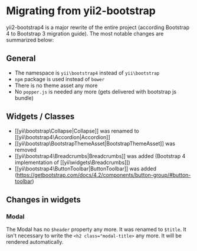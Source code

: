 Migrating from yii2-bootstrap
=============================

yii2-bootstrap4 is a major rewrite of the entire project (according Bootstrap 4 to Bootstrap 3 migration guide).
The most notable changes are summarized below:

## General

* The namespace is `yii\bootstrap4` instead of `yii\bootstrap`
* `npm` package is used instead of `bower`
* There is no theme asset any more
* No `popper.js` is needed any more (gets delivered with bootstrap js bundle) 

## Widgets / Classes

* [[yii\bootstrap\Collapse|Collapse]] was renamed to [[yii\bootstrap4\Accordion|Accordion]]
* [[yii\bootstrap\BootstrapThemeAsset|BootstrapThemeAsset]] was removed
* [[yii\bootstrap4\Breadcrumbs|Breadcrumbs]] was added (Bootstrap 4 implementation of [[yii\widgets\Breadcrumbs]])
* [[yii\bootstrap4\ButtonToolbar|ButtonToolbar]] was added (https://getbootstrap.com/docs/4.2/components/button-group/#button-toolbar)

## Changes in widgets

### Modal

The Modal has no `$header` property any more. It was renamed to `$title`. It isn't necessary to write the `<h2 class="modal-title>`
any more. It will be rendered automatically. 
